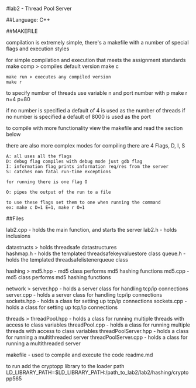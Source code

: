 
#lab2 - Thread Pool Server

##Language: C++

##MAKEFILE

compilation is extremely simple, there's a makefile with a number of
special flags and execution styles

for simple compilation and execution that meets the assignment standards 
	make comp > compiles default version
	make c

	make run > executes any compiled version
	make r

to specify number of threads use variable n and port number with p
	make r n=4 p=80

if no number is specified a default of 4 is used as the number of threads
if no number is specified a default of 8000 is used as the port 

to compile with more functionality view the makefile and read the section below

there are also more complex modes 
	for compiling there are 4 Flags, D, I, S

	A: all uses all the flags
	D: debug flag compiles with debug mode just gdb flag
	I: information flag prints information req/res from the server
	S: catches non fatal run-time exceptions

	for running there is one flag O

	O: pipes the output of the run to a file

	to use these flags set them to one when running the command
	ex: make c D=1 E=1, make r O=1

##Files

lab2.cpp  - holds the main function, and starts the server
lab2.h    - holds inclusions

datastructs > holds threadsafe datastructures	
	hashmap.h - holds the templated threadsafekeyvaluestore class
	queue.h   - holds the templated threadsafelistenerqueue class

hashing >
	md5.hpp - md5 class performs md5 hashing functions
	md5.cpp - md5 class performs md5 hashing functions

network >
	server.hpp  - holds a server class for handling tcp/ip connections
	server.cpp  - holds a server class for handling tcp/ip connections
	sockets.hpp - holds a class for setting up tcp/ip connections
	sockets.cpp - holds a class for setting up tcp/ip connections

threads >
	threadPool.hpp 		 - holds a class for running multiple threads with access to class variables
	threadPool.cpp 		 - holds a class for running multiple threads with access to class variables
	threadPoolServer.hpp - holds a class for running a multithreaded server
	threadPoolServer.cpp - holds a class for running a multithreaded server

makefile  - used to compile and execute the code
readme.md

to run add the cryptopp library to the loader path
LD_LIBRARY_PATH=$LD_LIBRARY_PATH:/path_to_lab2/lab2/hashing/cryptopp565